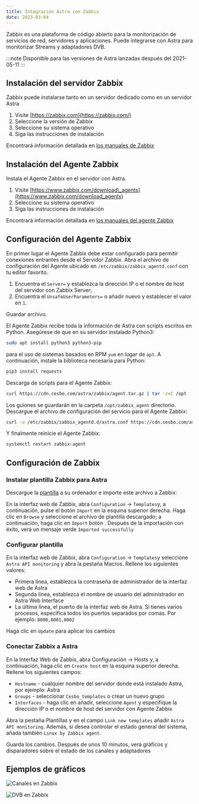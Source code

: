 ```yaml
---
title: Integración Astra con Zabbix
date: 2023-03-04
---
```


Zabbix es una plataforma de código abierto para la monitorización de servicios de red, servidores y aplicaciones. Puede integrarse con Astra para monitorizar Streams y adaptadores DVB.

:::note
Disponible para las versiones de Astra lanzadas después del 2021-05-11
:::

## Instalación del servidor Zabbix[](https://help.cesbo.com/astra/monitoring/export/zabbix#zabbix-server-installation)

Zabbix puede instalarse tanto en un servidor dedicado como en un servidor Astra

1. Visite [https://zabbix.com](https://zabbix.com/)
2. Seleccione la versión de Zabbix
3. Seleccione su sistema operativo
4. Siga las instrucciones de instalación

Encontrará información detallada en [los manuales de Zabbix](https://www.zabbix.com/manuals)

## Instalación del Agente Zabbix[](https://help.cesbo.com/astra/monitoring/export/zabbix#zabbix-agent-installation)

Instala el Agente Zabbix en el servidor con Astra.

1. Visite [https://www.zabbix.com/download\_agents](https://www.zabbix.com/download_agents)
2. Seleccione su sistema operativo
3. Siga las instrucciones de instalación

Encontrará información detallada en [los manuales del agente Zabbix](https://www.zabbix.com/documentation/current/manual/concepts/agent)

## Configuración del Agente Zabbix[](https://help.cesbo.com/astra/monitoring/export/zabbix#zabbix-agent-configuration)

En primer lugar el Agente Zabbix debe estar configurado para permitir conexiones entrantes desde el Servidor Zabbix. Abra el archivo de configuración del Agente ubicado en `/etc/zabbix/zabbix_agentd.conf` con tu editor favorito.

1. Encuentra el `Server=` y establezca la dirección IP o el nombre de host del servidor con Zabbix Server;
2. Encuentra el `UnsafeUserParameters=` o añadir nuevo y establecer el valor en `1`.

Guardar archivo.

El Agente Zabbix recibe toda la información de Astra con scripts escritos en Python. Asegúrese de que en su servidor instalado Python3:

```sh
sudo apt install python3 python3-pip
```

para el uso de sistemas basados en RPM `yum` en lugar de `apt`. A continuación, instale la biblioteca necesaria para Python:

```sh
pip3 install requests
```

Descarga de scripts para el Agente Zabbix:

```sh
curl https://cdn.cesbo.com/astra/zabbix/agent.tar.gz | tar -zxC /opt
```

Los guiones se guardarán en la carpeta `/opt/zabbix_agent` directorio. Descargue el archivo de configuración del servicio para el Agente Zabbix:

```sh
curl -o /etc/zabbix/zabbix_agentd.d/astra.conf https://cdn.cesbo.com/astra/zabbix/astra.conf
```

Y finalmente reinicie el Agente Zabbix:

```sh
systemctl restart zabbix-agent
```

## Configuración de Zabbix[](https://help.cesbo.com/astra/monitoring/export/zabbix#zabbix-configuration)

### Instalar plantilla Zabbix para Astra

Descargue la [plantilla](https://cdn.cesbo.com/astra/zabbix/zbx_astra.xml) a su ordenador e importe este archivo a Zabbix:

En la interfaz web de Zabbix, abra `Configuration` -> `Templates`y, a continuación, pulse el botón `Import` en la esquina superior derecha. Haga clic en `Browse` y seleccione el archivo de plantilla descargado; a continuación, haga clic en `Import` botón . Después de la importación con éxito, verá un mensaje verde `Imported successfully`

### Configurar plantilla

En la interfaz web de Zabbix, abra `Configuration` -> `Templates`y seleccione `Astra API monitoring` y abra la pestaña Macros. Rellene los siguientes valores:

- Primera línea, establezca la contraseña de administrador de la interfaz web de Astra
- Segunda línea, establezca el nombre de usuario del administrador en Astra Web Interface
- La última línea, el puerto de la interfaz web de Astra. Si tienes varios procesos, especifica todos los puertos separados por comas. Por ejemplo: `8000,8001,8002`

Haga clic en `Update` para aplicar los cambios

### Conectar Zabbix a Astra

En la Interfaz Web de Zabbix, abra Configuración -> Hosts y, a continuación, haga clic en `Create host` en la esquina superior derecha. Rellene los siguientes campos:

- `Hostname` - cualquier nombre del servidor donde está instalado Astra, por ejemplo: Astra
- `Groups` - seleccionar `Cesbo_templates` o crear un nuevo grupo
- `Interfaces` - haga clic en añadir, seleccione `Agent` y especifique la dirección IP o el nombre de host del servidor con Agente Zabbix

Abra la pestaña Plantillas y en el campo `Link new templates` añadir `Astra API monitoring`. Además, si desea controlar el estado general del sistema, añada también `Linux by Zabbix agent`.

Guarda los cambios. Después de unos 10 minutos, verá gráficos y disparadores sobre el estado de los canales y adaptadores

## Ejemplos de gráficos[](https://help.cesbo.com/astra/monitoring/export/zabbix#chart-examples)

![Canales en Zabbix](https://cdn.cesbo.com/help/astra/monitoring/export/zabbix/zabbix-channel.png)

![DVB en Zabbix](https://cdn.cesbo.com/help/astra/monitoring/export/zabbix/zabbix-dvb.png)
